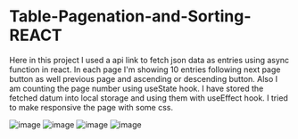 # Table-Pagenation-and-Sorting-REACT

Here in this project I used a api link to fetch json data as entries using async function in react. 
In each page I'm showing 10 entries following next page button as well previous page and ascending or descending button.
Also I am counting the page number using useState hook.
I have stored the fetched datum into local storage and using them with useEffect hook.
I tried to make responsive the page with some css.

![image](https://user-images.githubusercontent.com/50805240/224564547-650a62e5-400c-43eb-b2d0-8e91a41d61bc.png)
![image](https://user-images.githubusercontent.com/50805240/224564565-840c3c3a-c3cf-4df6-bbf4-508b2be43047.png)
![image](https://user-images.githubusercontent.com/50805240/224564589-94d9e146-659d-41cb-a2ad-9ecea5762b01.png)
![image](https://user-images.githubusercontent.com/50805240/224564602-21de9f86-a294-4c0b-8517-f69b548a9469.png)
